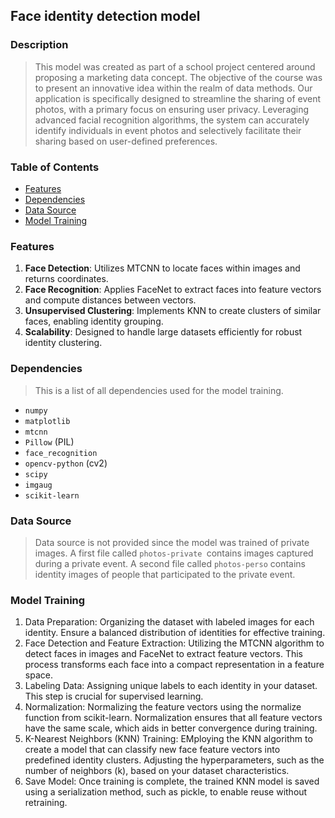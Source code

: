 ## Face identity detection model

### Description
> This model was created as part of a school project centered around proposing a marketing data concept. The objective of the course was to present an innovative idea within the realm of data methods. Our application is specifically designed to streamline the sharing of event photos, with a primary focus on ensuring user privacy. Leveraging advanced facial recognition algorithms, the system can accurately identify individuals in event photos and selectively facilitate their sharing based on user-defined preferences.

### Table of Contents
- [Features](#features)
- [Dependencies](#dependencies)
- [Data Source](#data-source)
- [Model Training](#model-training)
  
### Features
1. **Face Detection**: Utilizes MTCNN to locate faces within images and returns coordinates.
2. **Face Recognition**: Applies FaceNet to extract faces into feature vectors and compute distances between vectors.
3. **Unsupervised Clustering**: Implements KNN to create clusters of similar faces, enabling identity grouping.
4. **Scalability**: Designed to handle large datasets efficiently for robust identity clustering.

### Dependencies
> This is a list of all dependencies used for the model training.
- `numpy`
- `matplotlib`
- `mtcnn`
- `Pillow` (PIL)
- `face_recognition`
- `opencv-python` (cv2)
- `scipy`
- `imgaug`
- `scikit-learn`

### Data Source
> Data source is not provided since the model was trained of private images. A first file called `photos-private `contains images captured during a private event. A second file called `photos-perso` contains identity images of people that participated to the private event.

### Model Training
1. Data Preparation: Organizing the dataset with labeled images for each identity. Ensure a balanced distribution of identities for effective training.
2. Face Detection and Feature Extraction: Utilizing the MTCNN algorithm to detect faces in images and FaceNet to extract feature vectors. This process transforms each face into a compact representation in a feature space.
3. Labeling Data: Assigning unique labels to each identity in your dataset. This step is crucial for supervised learning.
4. Normalization: Normalizing the feature vectors using the normalize function from scikit-learn. Normalization ensures that all feature vectors have the same scale, which aids in better convergence during training.
5. K-Nearest Neighbors (KNN) Training: EMploying the KNN algorithm to create a model that can classify new face feature vectors into predefined identity clusters. Adjusting the hyperparameters, such as the number of neighbors (k), based on your dataset characteristics.
6. Save Model: Once training is complete, the trained KNN model is saved using a serialization method, such as pickle, to enable reuse without retraining.
